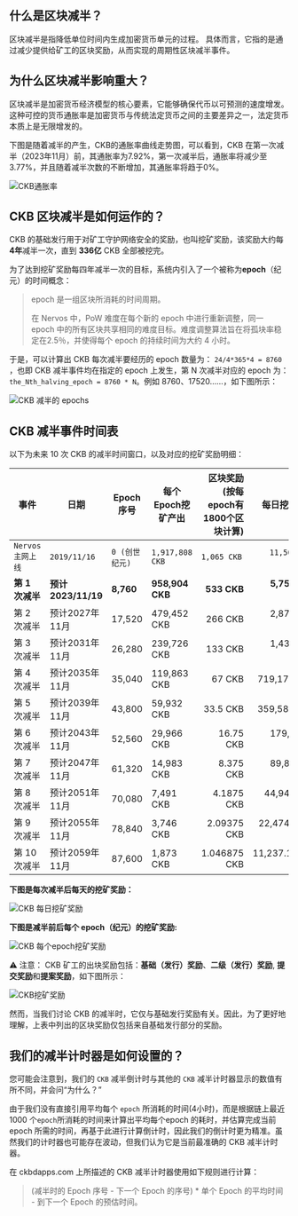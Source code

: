 ## 什么是区块减半？
区块减半是指降低单位时间内生成加密货币单元的过程。 具体而言，它指的是通过减少提供给矿工的区块奖励，从而实现的周期性区块减半事件。

## 为什么区块减半影响重大？
区块减半是加密货币经济模型的核心要素，它能够确保代币以可预测的速度增发。 这种可控的货币通胀率是加密货币与传统法定货币之间的主要差异之一，法定货币本质上是无限增发的。

下图是随着减半的产生，CKB的通胀率曲线走势图，可以看到，CKB 在第一次减半（2023年11月）前，其通胀率为7.92%，第一次减半后，通胀率将减少至3.77%，并且随着减半次数的不断增加，其通胀率将趋于0%。

![CKB通胀率](markdown/ckb-inflation-rate-zh.png)

## CKB 区块减半是如何运作的？

CKB 的基础发行用于对矿工守护网络安全的奖励，也叫挖矿奖励，该奖励大约每**4年**减半一次，直到 **336亿** CKB 全部被挖完。

为了达到挖矿奖励每四年减半一次的目标，系统内引入了一个被称为**epoch**（纪元）的时间概念：

>epoch 是一组区块所消耗的时间周期。
>
>在 Nervos 中，PoW 难度在每个新的 epoch 中进行重新调整，同一 epoch 中的所有区块共享相同的难度目标。难度调整算法旨在将孤块率稳定在2.5％，并使得每个 epoch 的持续时间为大约 4 小时。

于是，可以计算出 CKB 每次减半要经历的 epoch 数量为： `24/4*365*4 = 8760 `，也即 CKB 减半事件均在指定的 epoch 上发生，第 N 次减半对应的 epoch 为：
`the_Nth_halving_epoch = 8760 * N`。例如 8760、17520……，如下图所示：

![CKB 减半的 epochs](markdown/ckbhalving-epochs-zh.jpeg)



## CKB 减半事件时间表

以下为未来 10 次 CKB 的减半时间窗口，以及对应的挖矿奖励明细：


|事件              |日期                  |Epoch序号     |每个Epoch挖矿产出     |区块奖励(按每epoch有1800个区块计算)|每日挖矿产出  |这期间累计挖矿产出|
|-------------------|----------------------|------------------|-----------------|------------------:|------------------:|---------------------------:|
|`Nervos 主网上线`    |`2019/11/16`      |`0 (创世纪元)` |`1,917,808 CKB`    |`1,065 CKB `         |`11,506,849 CKB`     |`16,800,000,000 CKB`          |
|**第 1 次减半**  |**预计2023/11/19**|**8,760**     |**958,904 CKB**  |**533 CKB**        |**5,753,424 CKB**  |**8,400,000,000 CKB**       |
|第 2 次减半     |预计2027年11月|17,520            |479,452 CKB      |266 CKB            |2,876,712 CKB      |4,200,000,000 CKB           |
|第 3 次减半        |预计2031年11月|26,280            |239,726 CKB      |133 CKB            |1,438,356 CKB      |2,100,000,000 CKB           |
|第 4 次减半        |预计2035年11月|35,040            |119,863 CKB      |67 CKB             |719,178 CKB        |1,050,000,000 CKB           |
|第 5 次减半         |预计2039年11月|43,800            |59,932 CKB       |33.5 CKB        |359,589 CKB    |525,000,000 CKB             |
|第 6 次减半         |预计2043年11月|52,560            |29,966 CKB       |16.75 CKB        |179,794.5 CKB    |262,500,000 CKB             |
|第 7 次减半         |预计2047年11月|61,320            |14,983 CKB       |8.375 CKB         |89,897.25 CKB    |131,250,000 CKB             |
|第 8 次减半         |预计2051年11月|70,080            |7,491 CKB        |4.1875 CKB         |44,948.625 CKB     |65,625,000 CKB              |
|第 9 次减半         |预计2055年11月|78,840            |3,746 CKB        |2.09375 CKB         |22,474.3125 CKB     |32,812,500 CKB              |
|第 10 次减半       |预计2059年11月|87,600            |1,873 CKB        |1.046875 CKB         |11,237.15625 CKB     |16,406,250 CKB              |

**下图是每次减半后每天的挖矿奖励：**

![CKB 每日挖矿奖励](markdown/ckbhaving-daily-rewards-zh.png)

**下图是减半前后每个 epoch（纪元）的挖矿奖励:**

![CKB 每个epoch挖矿奖励](markdown/ckb-epoch-reward-zh.png)

⚠️ 注意： CKB 矿工的出块奖励包括：**基础（发行）奖励**、**二级（发行）奖励**, **提交奖励**和**提案奖励**，如下图所示：

![CKB挖矿奖励](markdown/block-rewards-zh.png)

然而，当我们讨论 CKB 的减半时，它仅与基础发行奖励有关。因此，为了更好地理解，上表中列出的区块奖励仅包括来自基础发行部分的奖励。

## 我们的减半计时器是如何设置的？
您可能会注意到，我们的 `CKB` 减半倒计时与其他的 `CKB` 减半计时器显示的数值有所不同，并会问“为什么？”

由于我们没有直接引用平均每个 `epoch` 所消耗的时间(4小时)，而是根据链上最近 1000 个`epoch`所消耗的时间来计算出平均每个epoch 的耗时，并估算完成当前 epoch 所需的时间，再基于此进行计算倒计时，因此我们的倒计时更为精准。虽然我们的计时器也可能存在波动，但我们认为它是当前最准确的 CKB 减半计时器。

在 ckbdapps.com 上所描述的 CKB 减半计时器使用如下规则进行计算：

>(减半时的 Epoch 序号 - 下一个 Epoch 的序号) * 单个 Epoch 的平均时间 - 到下一个 Epoch 的预估时间。